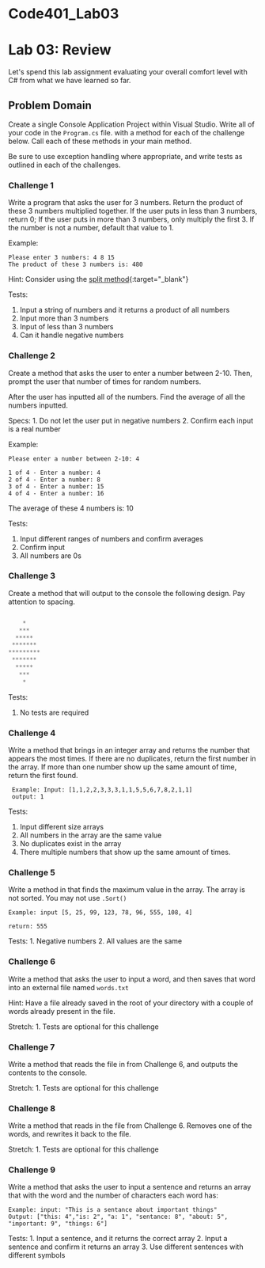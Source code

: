 # Code401_Lab03
# Lab 03: Review

Let's spend this lab assignment evaluating your overall comfort level with C# from what we have learned so far.

## Problem Domain

Create a single Console Application Project within Visual Studio. Write all of your code in the `Program.cs` file. with a method for each of the challenge below. Call each of these methods in your main method.

Be sure to use exception handling where appropriate, and write tests as outlined in each of the challenges.



### Challenge 1

Write a program that asks the user for 3 numbers. Return the product of these 3 numbers multiplied together.
If the user puts in less than 3 numbers, return 0;
If the user puts in more than 3 numbers, only multiply the first 3.
If the number is not a number, default that value to 1.

Example:

```text
Please enter 3 numbers: 4 8 15
The product of these 3 numbers is: 480
```

Hint: Consider using the [split method](https://docs.microsoft.com/en-us/dotnet/csharp/how-to/parse-strings-using-split){:target="_blank"}

Tests:

   1. Input a string of numbers and it returns a product of all numbers
   2. Input more than 3 numbers
   3. Input of less than 3 numbers
   4. Can it handle negative numbers

### Challenge 2

Create a method that asks the user to enter a number between 2-10. Then, prompt the user that number of times for random numbers.

After the user has inputted all of the numbers. Find the average of all the numbers inputted.

Specs:
    1. Do not let the user put in negative numbers
    2. Confirm each input is a real number

Example:

```text
Please enter a number between 2-10: 4

1 of 4 - Enter a number: 4
2 of 4 - Enter a number: 8
3 of 4 - Enter a number: 15
4 of 4 - Enter a number: 16
```

The average of these 4 numbers is: 10

Tests:

   1. Input different ranges of numbers and confirm averages
   2. Confirm input
   3. All numbers are 0s

### Challenge 3

Create a method that will output to the console the following design. Pay attention to spacing.

```javascript

    *
   ***
  *****
 *******
*********
 *******
  *****
   ***
    *

```

Tests:

1. No tests are required

### Challenge 4

Write a method that brings in an integer array and returns the number that appears the most times.
If there are no duplicates, return the first number in the array.
If more than one number show up the same amount of time, return the first found.

```text
 Example: Input: [1,1,2,2,3,3,3,1,1,5,5,6,7,8,2,1,1]
 output: 1
 ```

Tests:

1. Input different size arrays
2. All numbers in the array are the same value
3. No duplicates exist in the array
4. There multiple numbers that show up the same amount of times.

### Challenge 5

Write a method in that finds the maximum value in the array. The array is not sorted. You may not use `.Sort()`

```text
Example: input [5, 25, 99, 123, 78, 96, 555, 108, 4]

return: 555
```

Tests:
    1. Negative numbers
    2. All values are the same

### Challenge 6

Write a method that asks the user to input a word, and then saves that word into an external file named `words.txt`

Hint: Have a file already saved in the root of your directory with a couple of words already present in the file.

Stretch:
    1. Tests are optional for this challenge

### Challenge 7

Write a method that reads the file in from Challenge 6, and outputs the contents to the console.

Stretch:
    1. Tests are optional for this challenge

### Challenge 8

Write a method that reads in the file from Challenge 6. Removes one of the words, and rewrites it back to the file.

Stretch:
    1. Tests are optional for this challenge

### Challenge 9

Write a method that asks the user to input a sentence and returns an array that with the word and the number of characters each word has:

```text
Example: input: "This is a sentance about important things"
Output: ["this: 4","is: 2", "a: 1", "sentance: 8", "about: 5", "important: 9", "things: 6"]
```

Tests:
    1. Input a sentence, and it returns the correct array
    2. Input a sentence and confirm it returns an array
    3. Use different sentences with different symbols

